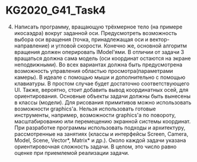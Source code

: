 # KG2020_G41_Task4
4. Написать программу, вращающую трёхмерное тело (на примере икосаэдра) вокруг заданной оси. Предусмотреть возможность выбора оси вращения (точка, принадлежащая оси и вектор-направление) и угловой скорости. Конечно же, основной алгоритм вращения должен оперировать IModel'ями. В отличии от задачи 3 вращаться должна сама модель (оси координат остаются на экране неподвижными).  Во всех вариантах должна быть предусмотрена возможность управления областью просмотра(параметрами камеры). В идеале с помощью мыши и дополнительно с помощью клавиатуры. В простом случае будет достаточно соответствующего UI. Также, вероятно, стоит добавить вывод координатных осей, для ориентирования. Основные объекты задачи должны быть вынесены в классы (модели). Для рисования примитивов можно использовать возможности graphics'а. Нельзя использовать готовые инструменты, например, возможности graphics'а по повороту, масштабированию или перемещению экранной системы координат. При разработке программы использовать подходы и архитектуру, рассмотренные на занятиях (классы и интерфейсы Screen, Camera, Model, Scene, Vector*, Matrix* и др.). Около каждой задачи указана ориентировочная сложность задачи. В целом, это число равно оценке при приемлемой реализации задачи.

